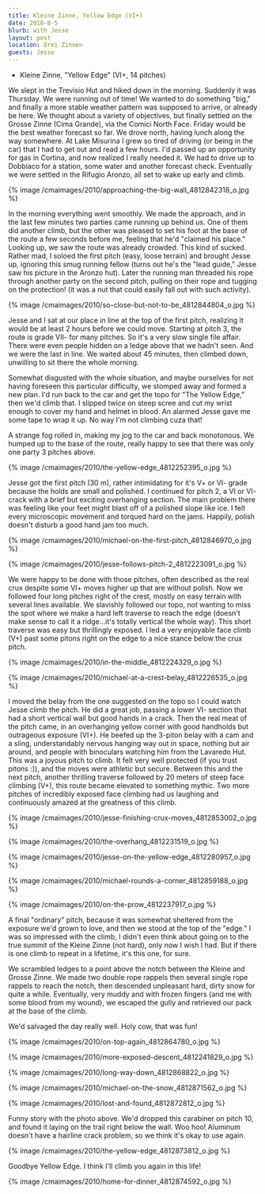 ```yaml
---
title: Kleine Zinne, Yellow Edge (VI+)
date: 2010-8-5
blurb: with Jesse
layout: post
location: Drei Zinnen
guests: Jesse
---
```


* Kleine Zinne, "Yellow Edge" (VI+, 14 pitches)

We slept in the Trevisio Hut and hiked down in the morning. Suddenly it
was Thursday. We were running out of time! We wanted to do something "big,"
and finally a more stable weather pattern was supposed to arrive, or already
be here. We thought about a variety of objectives, but finally settled
on the Grosse Zinne (Cima Grande), via the Comici North Face. Friday would
be the best weather forecast so far. We drove north, having lunch along
the way somewhere. At Lake Misurina I grew so tired of driving (or being
in the car) that I had to get out and read a few hours. I'd passed up an
opportunity for gas in Cortina, and now realized I really needed it. We
had to drive up to Dobbiaco for a station, some water and another forecast
check. Eventually we were settled in the Rifugio Aronzo, all set to wake
up early and climb.
  
  
{% image /cmaimages/2010/approaching-the-big-wall_4812842318_o.jpg %}
  
  
In the morning everything went smoothly. We made the approach, and in
the last few minutes two parties came running up behind us. One of them
did another climb, but the other was pleased to set his foot at the base
of the route a few seconds before me, feeling that he'd "claimed his place."
Looking up, we saw the route was already crowded. This kind of sucked.
Rather mad, I soloed the first pitch (easy, loose terrain) and brought
Jesse up, ignoring this smug running fellow (turns out he's the "lead guide,"
Jesse saw his picture in the Aronzo hut). Later the running man threaded
his rope through another party on the second pitch, pulling on their rope
and tugging on the protection! (it was a nut that could easily fall out
with such activity).
  
  
{% image /cmaimages/2010/so-close-but-not-to-be_4812844804_o.jpg %}
  
  
Jesse and I sat at our place in line at the top of the first pitch, realizing
it would be at least 2 hours before we could move. Starting at pitch 3,
the route is grade VII- for many pitches. So it's a very slow single file
affair. There were even people hidden on a ledge above that we hadn't seen.
And we were the last in line. We waited about 45 minutes, then climbed
down, unwilling to sit there the whole morning.
  
  
Somewhat disgusted with the whole situation, and maybe ourselves for not
having foreseen this particular difficulty, we stomped away and formed
a new plan. I'd run back to the car and get the topo for "The Yellow Edge,"
then we'd climb that. I slipped twice on steep scree and cut my wrist enough
to cover my hand and helmet in blood. An alarmed Jesse gave me some tape
to wrap it up. No way I'm not climbing cuza that!
  
  
A strange fog rolled in, making my jog to the car and back monotonous.
We humped up to the base of the route, really happy to see that there was
only one party 3 pitches above.
  
  
{% image /cmaimages/2010/the-yellow-edge_4812252395_o.jpg %}
  
  
Jesse got the first pitch (30 m), rather intimidating for it's V+ or VI-
grade because the holds are small and polished. I continued for pitch 2,
a VI or VI- crack with a brief but exciting overhanging section. The main
problem there was feeling like your feet might blast off of a polished
slope like ice. I felt every microscopic movement and torqued hard on the
jams. Happily, polish doesn't disturb a good hand jam too much.
  
  
{% image /cmaimages/2010/michael-on-the-first-pitch_4812846970_o.jpg %}
  
{% image /cmaimages/2010/jesse-follows-pitch-2_4812223091_o.jpg %}
  
  
We were happy to be done with those pitches, often described as the real
crux despite some VI+ moves higher up that are without polish. Now we followed
four long pitches right of the crest, mostly on easy terrain with several
lines available. We slavishly followed our topo, not wanting to miss the
spot where we make a hard left traverse to reach the edge (doesn't make
sense to call it a ridge...it's totally vertical the whole way). This short
traverse was easy but thrillingly exposed. I led a very enjoyable face
climb (V+) past some pitons right on the edge to a nice stance below the
crux pitch.
  
  
{% image /cmaimages/2010/in-the-middle_4812224329_o.jpg %}
  
{% image /cmaimages/2010/michael-at-a-crest-belay_4812226535_o.jpg %}
  
  
I moved the belay from the one suggested on the topo so I could watch
Jesse climb the pitch. He did a great job, passing a lower VI- section
that had a short vertical wall but good hands in a crack. Then the real
meat of the pitch came, in an overhanging yellow corner with good handholds
but outrageous exposure (VI+). He beefed up the 3-piton belay with a cam
and a sling, understandably nervous hanging way out in space, nothing but
air around, and people with binoculars watching him from the Lavaredo Hut.
This was a joyous pitch to climb. It felt very well protected (if you trust
pitons :)), and the moves were athletic but secure. Between this and the
next pitch, another thrilling traverse followed by 20 meters of steep face
climbing (V+), this route became elevated to something mythic. Two more
pitches of incredibly exposed face climbing had us laughing and continuously
amazed at the greatness of this climb.
  
  
{% image /cmaimages/2010/jesse-finishing-crux-moves_4812853002_o.jpg %}
  
{% image /cmaimages/2010/the-overhang_4812231519_o.jpg %}
  
{% image /cmaimages/2010/jesse-on-the-yellow-edge_4812280957_o.jpg %}
  
{% image /cmaimages/2010/michael-rounds-a-corner_4812859188_o.jpg %}
  
{% image /cmaimages/2010/on-the-prow_4812237917_o.jpg %}
  
  
A final "ordinary" pitch, because it was somewhat sheltered from the exposure
we'd grown to love, and then we stood at the top of the "edge." I was so
impressed with the climb, I didn't even think about going on to the true
summit of the Kleine Zinne (not hard), only now I wish I had. But if there
is one climb to repeat in a lifetime, it's this one, for sure.
  
  
We scrambled ledges to a point above the notch between the Kleine and
Grosse Zinne. We made two double rope rappels then several single rope
rappels to reach the notch, then descended unpleasant hard, dirty snow
for quite a while. Eventually, very muddy and with frozen fingers (and
me with some blood from my wound), we escaped the gully and retrieved our
pack at the base of the climb.
  
  
We'd salvaged the day really well. Holy cow, that was fun!
  
  
{% image /cmaimages/2010/on-top-again_4812864780_o.jpg %}
  
{% image /cmaimages/2010/more-exposed-descent_4812241829_o.jpg %}
  
{% image /cmaimages/2010/long-way-down_4812868822_o.jpg %}
  
{% image /cmaimages/2010/michael-on-the-snow_4812871562_o.jpg %}
  
{% image /cmaimages/2010/lost-and-found_4812872812_o.jpg %}
  
  
Funny story with the photo above. We'd dropped this carabiner on pitch
10, and found it laying on the trail right below the wall. Woo hoo! Aluminum
doesn't have a hairline crack problem, so we think it's okay to use again.
  
  
{% image /cmaimages/2010/the-yellow-edge_4812873812_o.jpg %}
  
  
Goodbye Yellow Edge. I think I'll climb you again in this life!
  
  
{% image /cmaimages/2010/home-for-dinner_4812874592_o.jpg %}
